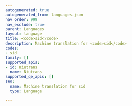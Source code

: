 ```yaml
---
autogenerated: true
autogenerated_from: languages.json
nav_order: 999
nav_exclude: true
parent: Languages
layout: language
title: <code>sid</code>
description: Machine translation for <code>sid</code>
codes:
- sid
family: []
supported_apis:
- id: niutrans
  name: Niutrans
supported_qe_apis: []
seo:
  name: Machine translation for sid
  type: Language

---
```


